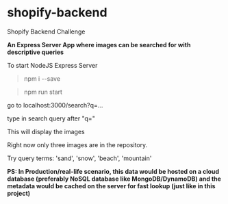 # shopify-backend
Shopify Backend Challenge

**An Express Server App where images can be searched for with descriptive queries**

To start NodeJS Express Server
> npm i --save

> npm run start

go to localhost:3000/search?q=...

type in search query after "q="

This will display the images

Right now only three images are in the repository.

Try query terms: 'sand', 'snow', 'beach', 'mountain'


**PS: In Production/real-life scenario, this data would be hosted on a cloud database (preferably NoSQL database like
MongoDB/DynamoDB) and the metadata would be cached on the server for fast lookup (just like in this project)**
